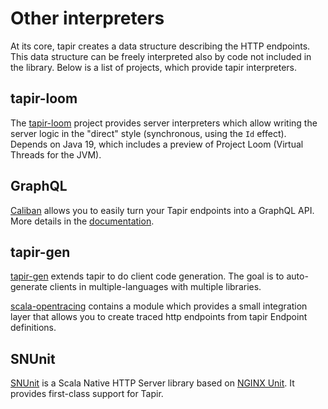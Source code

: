 # Other interpreters

At its core, tapir creates a data structure describing the HTTP endpoints. This data structure can be freely 
interpreted also by code not included in the library. Below is a list of projects, which provide tapir interpreters.

## tapir-loom

The [tapir-loom](https://github.com/softwaremill/tapir-loom) project provides server interpreters which allow writing the server logic in the "direct" style (synchronous, using the `Id` effect). Depends on Java 19, which includes a preview of Project Loom (Virtual Threads for the JVM).  

## GraphQL

[Caliban](https://github.com/ghostdogpr/caliban) allows you to easily turn your Tapir endpoints into a GraphQL API. More details in the [documentation](https://ghostdogpr.github.io/caliban/docs/interop.html#tapir).

## tapir-gen

[tapir-gen](https://github.com/xplosunn/tapir-gen) extends tapir to do client code generation. The goal is to 
auto-generate clients in multiple-languages with multiple libraries.

[scala-opentracing](https://github.com/Colisweb/scala-opentracing) contains a module which provides a small integration 
layer that allows you to create traced http endpoints from tapir Endpoint definitions.

## SNUnit

[SNUnit](https://github.com/lolgab/snunit) is a Scala Native HTTP Server library based on [NGINX Unit](https://unit.nginx.org/). It provides first-class support for Tapir.

